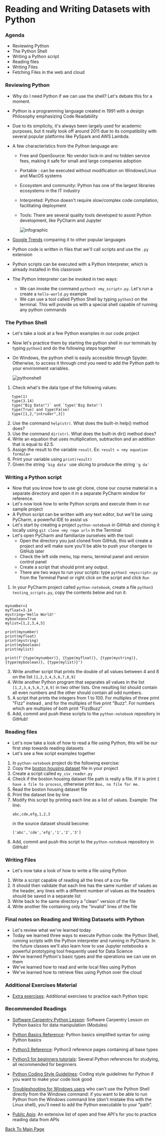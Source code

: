 # Reading and Writing Datasets with Python

### Agenda
* Reviewing Python
* The Python Shell
* Writing a Python script
* Reading files
* Writing Files
* Fetching Files in the web and cloud

### Reviewing Python
* Why do I need Python if we can use the shell? Let's debate this for a moment.

* Python is a programming language created in 1991 with a design Philosophy emphasizing Code Readability
* Due to its simplicity, it's always been largely used for academic purposes, but it really took off around 2011 due to its compatibility with several popular platforms like PySpark and AWS Lambda. 
* A few characteristics from the Python language are:
  * Free and OpenSource: No vendor lock-in and no hidden service fees, making it safe for small and large companies adoption
  * Portable : can be executed without modification on Windows/Linux and MacOS systems
  * Ecosystem and community: Python has one of the largest libraries ecosystems in the IT industry
  * Interpreted: Python doesn't require slow/complex code compilation, facilitating deployment
  * Tools: There are several quality tools developed to assist Python development, like PyCharm and Jupyter

      ![infographic](./python-files/infochart2.jpg)   
   
* [Google Trends](https://trends.google.com/trends/explore?date=all&geo=US&q=%2Fm%2F02p97,%2Fm%2F07sbkfb,%2Fm%2F05z1_,%2Fm%2F0jgqg,%2Fm%2F0_lcrx4) comparing it to other popular languages

* Python code is written in files that we'll call scripts and use the `.py` extension
* Python scripts can be executed with a Python Interpreter, which is already installed in this classroom
* The Python Interpreter can be invoked in two ways:
  * We can invoke the command `python3 <my_script>.py`. Let's run a create a `hello-world.py` example
  * We can use a tool called Python Shell by typing `python3` on the terminal. This will provide us with a special shell capable of running any python commands

### The Python Shell
* Let's take a look at a few Python examples in our code project
* Now let's practice them by starting the python shell in our terminals by typing `python3` and do the following steps together
* On Windows, the python shell is easily accessible through Spyder. Otherwise, to access it through cmd you need to add the Python path to your environment variables. 

     ![pythonshell](./python-files/pythonshell.png)   

1. Check what's the data type of the following values:

```
   type(1)
   type(3.14)
   type("Big Data!")` and `type('Big Data!')
   type(True) and type(False)
   type([1,2,"intruder",3])
```

2. Use the command `help(str)`. What does the built-in help() method does?
3. Use the command `dir(str)`. What does the built-in dir() method does?
4. Write an equation that uses multiplication, subtraction and an addition that is equal to 42.5. 
5. Assign the result to the variable `result`. Ex: `result = <my equation formula>` 
6. Print your variable using `print(result)`
7. Given the string `'big data'` use slicing to produce the string `'g da'`

### Writing a Python script
* Now that you know how to use git clone, clone our course material in a separate directory and open it in a separate PyCharm window for reference.
* Let's now look how to write Python scripts and execute them in our sample project
* A Python script can be written with any text editor, but we'll be using PyCharm, a powerful IDE to assist us
* Let's start by creating a project `python-notebook` in GitHub and cloning it locally using `git clone <my repo url>` in the Terminal
* Let's open PyCharm and familiarize ourselves with the tool:
  * Open the directory you just cloned from GitHub, this will create a project and will make sure you'll be able to push your changes to GitHub later
  * Check the left side menu, top menu, terminal panel and version control panel
  * Create a script that should print any output.
  * There are two ways to run your scripts: type `python3 <myscript>.py` from the Terminal Panel or right click on the script and click `Run`
  
1. In your PyCharm project called `python-notebook`, create a file `python3 testing_scripts.py`, copy the contents below and run it:

```

mynumber=1
myfloat=3.14
mystring='Hello World!'
myboolean=True
mylist=[1,2,3,4,5]

print(mynumber)
print(myfloat)
print(mystring)
print(myboolean)
print(mylist)

print(f'{type(mynumber)}, {type(myfloat)}, {type(mystring)}, {type(myboolean)}, {type(mylist)}')
```

3. Write another script that prints the double of all values between 4 and 8 on the list `[1,2,3,4,5,6,7,8,9]`
4. Write another Python program that separates all values in the list `[1,2,3,4,5,6,7,8,9]` in two other lists. One resulting list should contain all even numbers and the other should contain all odd numbers.
5. A script that prints the integers from 1 to 100. For multiples of three print "Fizz" instead , and for the multiples of five print "Buzz". For numbers which are multiples of both print "FizzBuzz"
6. Add, commit and push these scripts to the `python-notebook` repository in GitHub!

### Reading files 
* Let's now take a look of how to read a file using Python, this will be our first step towards reading datasets
* Let's see a few script examples together

1. In `python-notebook` project do the following exercise:
2. Copy the [boston housing dataset](python-files/housing.data) file in your project
3. Create a script called `my_csv_reader.py`
4. Check if the boston housing dataset file path is really a file. If it is print `I have a file to process`, otherwise print `Boo, no file for me.`
5. Read the boston housing dataset file 
6. Print the dataset line by line
7. Modify this script by printing each line as a list of values. Example:
   The line:
   ```
   abc,cde,efg,1,2,3
   ```
   in the source dataset should become:
   ```
   ['abc','cde','efg','1','2','3']
   ```
8. Add, commit and push this script to the `python-notebook` repository in GitHub!

### Writing Files
* Let's now take a look of how to write a file using Python

1. Write a script capable of reading all the lines of a csv file
2. It should then validate that each line has the same number of values as the header, any lines with a different number of values as the headers should be saved in a separate list
3. Write back to the same directory a "clean" version of the file
4. Write another file containing only the "invalid" lines of the file

### Final notes on Reading and Writing Datasets with Python
* Let's review what we've learned today
* Today we learned three ways to execute Python code: the Python Shell, running scripts with the Python interpreter and running in PyCharm. In the future classes we'll also learn how to use Jupyter notebooks a powerful prototyping tool frequently used for Data Science 
* We've learned Python's basic types and the operations we can use on them
* We've learned how to read and write local files using Python
* We've learned how to retrieve files using Python over the cloud

### Additional Exercises Material
* [Extra exercises](./3-python-exercises.md): Additional exercises to practice each Python topic

### Recommended Readings
* [Software Carpentry Python Lesson](http://swcarpentry.github.io/python-novice-inflammation/index.html): Software Carpentry Lesson on Python basics for data manipulation (Modules)
* [Python Basics Reference](https://pythonbasics.org/): Python basics simplified syntax for using Python basics
* [Python3 Reference](https://docs.python.org/3/library/index.html):  Python3 reference pages containing all base types
* [Python3 for beginners tutorials](https://wiki.python.org/moin/BeginnersGuide/NonProgrammers): Several Python references for studying, all recommended for beginners
* [Python Coding Style Guidelines](https://www.python.org/dev/peps/pep-0008/): Coding style guidelines for Python if you want to make your code look good
* [Troubleshooting for Windows users](https://datatofish.com/add-python-to-windows-path/) who can't use the Python Shell directly from the Windows command: if you want to be able to run Python from the  Windows command line (don't mistake this with the Linux shell), you'll need to add the Python executable to your "path". 

* [Public Apis](https://github.com/public-apis/public-apis): An extensive list of open and free API's for you to practice reading data from APIs

[Back To Main Page](./index.md)